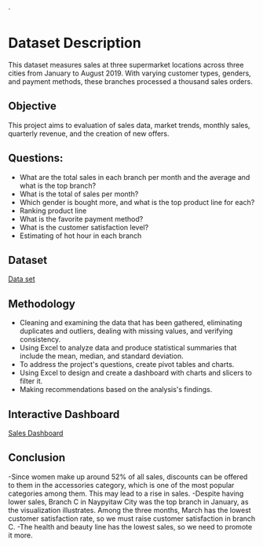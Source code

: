 `<H1>Dataset Description</H1>
This dataset measures sales at three supermarket locations across three cities from January to August 2019. With varying customer types, genders, and payment methods, these branches processed a thousand sales orders. 
  
<H2>Objective</H2>
This project aims to evaluation of sales data, market trends, monthly sales, quarterly revenue, and the creation of new offers.

<H2>Questions:</H2>

-	What are the total sales in each branch per month and the average and what is the top branch?
-	What is the total of sales per month?
-	Which gender is bought more, and what is the top product line for each?
-	Ranking product line
-	What is the favorite payment method?
-	What is the customer satisfaction level?
-	Estimating of hot hour in each branch

<H2>Dataset</H2>
<a href="https://github.com/Razan20696/Sales-Dashboard/blob/main/Dataset.xlsx">Data set</a>

<H2>Methodology</H2>

-	Cleaning and examining the data that has been gathered, eliminating duplicates and outliers, dealing with missing values, and verifying consistency.
-	Using Excel to analyze data and produce statistical summaries that include the mean, median, and standard deviation.
-	To address the project's questions, create pivot tables and charts. 
-	Using Excel to design and create a dashboard with charts and slicers to filter it.
-	Making recommendations based on the analysis's findings.
  
<H2>Interactive Dashboard </H2>
<a href="https://github.com/Razan20696/Sales-Dashboard/blob/main/Sales%20Dashboard.PNG">Sales Dashboard</a>

<H2>Conclusion</H2>

-Since women make up around 52% of all sales, discounts can be offered to them in the accessories category, which is one of the most popular categories among them. This may lead to a rise in sales.
-Despite having lower sales, Branch C in Naypyitaw City was the top branch in January, as the visualization illustrates. Among the three months, March has the lowest customer satisfaction rate, so we must raise customer satisfaction in branch C.
-The health and beauty line has the lowest sales, so we need to promote it more.


